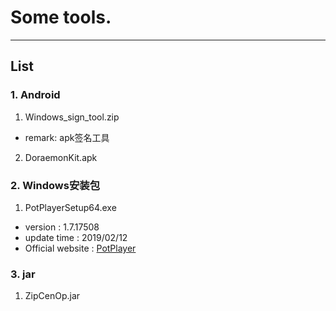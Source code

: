 # Some tools.

----

## List

### 1. Android

1. Windows_sign_tool.zip
  * remark: apk签名工具
2. DoraemonKit.apk

### 2. Windows安装包

1. PotPlayerSetup64.exe
  *  version : 1.7.17508
  *  update time : 2019/02/12
  *  Official website : [PotPlayer][1]

### 3. jar
1. ZipCenOp.jar

[1]:http://potplayer.daum.net/